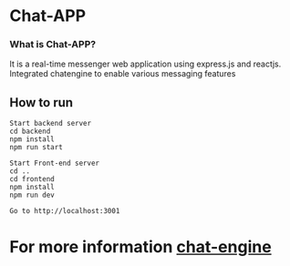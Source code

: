 # Chat-APP
### What is Chat-APP? ###
It is a real-time messenger web application using express.js and reactjs.
Integrated chatengine to enable various messaging features

## How to run ##
```
Start backend server
cd backend
npm install
npm run start

Start Front-end server
cd ..
cd frontend
npm install
npm run dev

Go to http://localhost:3001
```

# For more information [chat-engine](https://chatengine.io/docs/react/v1/getting_started) #
